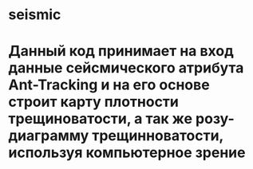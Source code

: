 # seismic
# Данный код принимает на вход данные сейсмического атрибута Ant-Tracking и на его основе строит карту плотности трещиноватости, а так же розу-диаграмму трещинноватости, используя компьютерное зрение 
